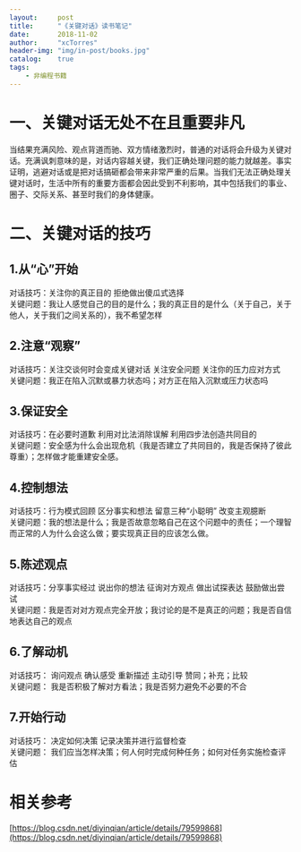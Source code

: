 ```yaml
---
layout:     post
title:      "《关键对话》读书笔记"
date:       2018-11-02
author:     "xcTorres"
header-img: "img/in-post/books.jpg"
catalog:    true
tags:
    - 非编程书籍
---
```


# 一、关键对话无处不在且重要非凡
当结果充满风险、观点背道而驰、双方情绪激烈时，普通的对话将会升级为关键对话。充满讽刺意味的是，对话内容越关键，我们正确处理问题的能力就越差。事实证明，逃避对话或是把对话搞砸都会带来非常严重的后果。当我们无法正确处理关键对话时，生活中所有的重要方面都会因此受到不利影响，其中包括我们的事业、圈子、交际关系、甚至时我们的身体健康。

# 二、关键对话的技巧

## 1.从“心”开始   
对话技巧：关注你的真正目的  拒绝做出傻瓜式选择  
关键问题：我让人感觉自己的目的是什么；我的真正目的是什么（关于自己，关于他人，关于我们之间关系的），我不希望怎样

## 2.注意“观察”  
对话技巧：关注交谈何时会变成关键对话  关注安全问题  关注你的压力应对方式  
关键问题：我正在陷入沉默或暴力状态吗；对方正在陷入沉默或压力状态吗

## 3.保证安全  
对话技巧：在必要时道歉  利用对比法消除误解  利用四步法创造共同目的  
关键问题：安全感为什么会出现危机（我是否建立了共同目的，我是否保持了彼此尊重）；怎样做才能重建安全感。

## 4.控制想法  
对话技巧：行为模式回顾  区分事实和想法  留意三种“小聪明”  改变主观臆断  
关键问题：我的想法是什么；我是否故意忽略自己在这个问题中的责任；一个理智而正常的人为什么会这么做；要实现真正目的应该怎么做。

## 5.陈述观点  
对话技巧：分享事实经过  说出你的想法  征询对方观点  做出试探表达  鼓励做出尝试  
关键问题：我是否对对方观点完全开放；我讨论的是不是真正的问题；我是否自信地表达自己的观点

## 6.了解动机  
对话技巧： 询问观点  确认感受  重新描述  主动引导  赞同；补充；比较  
关键问题： 我是否积极了解对方看法；我是否努力避免不必要的不合

## 7.开始行动
对话技巧： 决定如何决策  记录决策并进行监督检查  
关键问题： 我们应当怎样决策；何人何时完成何种任务；如何对任务实施检查评估  

# 相关参考  
[https://blog.csdn.net/diyinqian/article/details/79599868](https://blog.csdn.net/diyinqian/article/details/79599868)